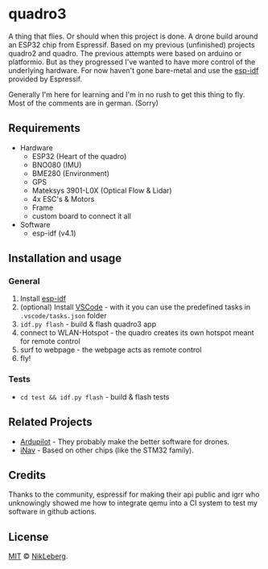 # quadro3

A thing that flies. Or should when this project is done. A drone build around an ESP32 chip from Espressif. Based on my previous (unfinished) projects quadro2 and quadro. The previous attempts were based on arduino or platformio. But as they progressed I've wanted to have more control of the underlying hardware. For now haven't gone bare-metal and use the [esp-idf](https://github.com/espressif/esp-idf) provided by Espressif.

Generally I'm here for learning and I'm in no rush to get this thing to fly.
Most of the comments are in german. (Sorry)

## Requirements

- Hardware
    - ESP32 (Heart of the quadro)
    - BNO080 (IMU)
    - BME280 (Environment)
    - GPS
    - Mateksys 3901-L0X (Optical Flow & Lidar)
    - 4x ESC's & Motors
    - Frame
    - custom board to connect it all
- Software
    - esp-idf (v4.1)

## Installation and usage

### General
1. Install [esp-idf](https://docs.espressif.com/projects/esp-idf/en/latest/esp32/get-started/)
2. (optional) Install [VSCode](https://code.visualstudio.com/download) - with it you can use the predefined tasks in `.vscode/tasks.json` folder
3. `idf.py flash` - build & flash quadro3 app
4. connect to WLAN-Hotspot - the quadro creates its own hotspot meant for remote control
5. surf to webpage - the webpage acts as remote control
6. fly!

### Tests
- `cd test && idf.py flash` - build & flash tests

## Related Projects

- [Ardupilot](https://ardupilot.org/) - They probably make the better software for drones.
- [iNav](https://github.com/iNavFlight/inav) - Based on other chips (like the STM32 family).

## Credits

Thanks to the community, espressif for making their api public and igrr who unknowingly showed me how to integrate qemu into a CI system to test my software in github actions.

## License

[MIT](LICENSE) © [NikLeberg](https://github.com/NikLeberg).